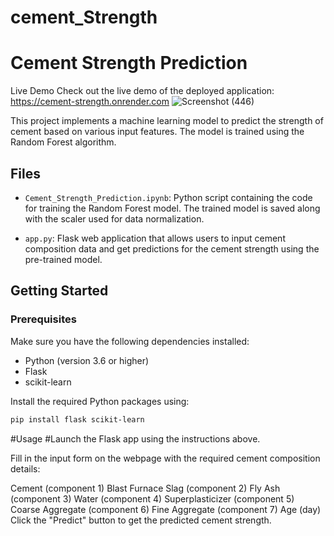 # cement_Strength

# Cement Strength Prediction
Live Demo
Check out the live demo of the deployed application: https://cement-strength.onrender.com
![Screenshot (446)](https://github.com/BiswajitJena2002/ucs_value_predictor_/assets/121337717/1f84d1e3-165a-4094-b8ce-f8adb7dc47e0)

This project implements a machine learning model to predict the strength of cement based on various input features. The model is trained using the Random Forest algorithm.

## Files

- `Cement_Strength_Prediction.ipynb`: Python script containing the code for training the Random Forest model. The trained model is saved along with the scaler used for data normalization.

- `app.py`: Flask web application that allows users to input cement composition data and get predictions for the cement strength using the pre-trained model.

## Getting Started

### Prerequisites

Make sure you have the following dependencies installed:

- Python (version 3.6 or higher)
- Flask
- scikit-learn

Install the required Python packages using:

```bash
pip install flask scikit-learn
```


#Usage
#Launch the Flask app using the instructions above.

Fill in the input form on the webpage with the required cement composition details:

Cement (component 1)
Blast Furnace Slag (component 2)
Fly Ash (component 3)
Water (component 4)
Superplasticizer (component 5)
Coarse Aggregate (component 6)
Fine Aggregate (component 7)
Age (day)
Click the "Predict" button to get the predicted cement strength.
